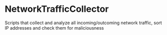 # NetworkTrafficCollector

Scripts that collect and analyze all incoming/outcoming network traffic, sort IP addresses and check them for maliciousness
